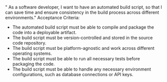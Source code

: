 " As a software developer, I want to have an automated build script, so that I can save time and ensure consistency in
the build process across different environments."
Acceptance Criteria:

- The automated build script must be able to compile and package the code into a deployable artifact.
- The build script must be version-controlled and stored in the source code repository.
- The build script must be platform-agnostic and work across different operating systems.
- The build script must be able to run all necessary tests before packaging the code.
- The build script must be able to handle any necessary environment configurations, such as database connections or API keys.




 